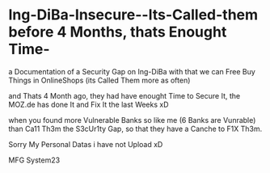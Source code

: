 # Ing-DiBa-Insecure--Its-Called-them before 4 Months, thats Enought Time-
a Documentation of a Security Gap on Ing-DiBa with that we can Free Buy Things in OnlineShops (its Called Them more as often)

and Thats 4 Month ago, they had have enought Time to Secure It, the MOZ.de has done It and Fix It the last Weeks xD

when you found more Vulnerable Banks so like me (6 Banks are Vunrable) than Ca11 Th3m the S3cUr1ty Gap, so that they have a Canche to F1X Th3m.


Sorry My Personal Datas i have not Upload xD

MFG
System23
